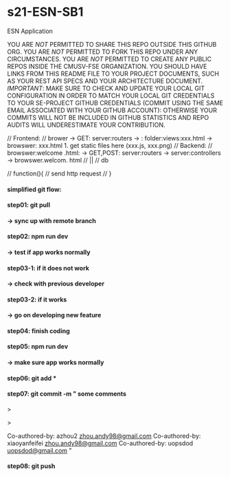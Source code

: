 # s21-ESN-SB1
ESN  Application

YOU ARE *NOT* PERMITTED TO SHARE THIS REPO OUTSIDE THIS GITHUB ORG. YOU ARE *NOT* PERMITTED TO FORK THIS REPO UNDER ANY CIRCUMSTANCES. YOU ARE *NOT* PERMITTED TO CREATE ANY PUBLIC REPOS INSIDE THE CMUSV-FSE ORGANIZATION.  YOU SHOULD HAVE LINKS FROM THIS README FILE TO YOUR PROJECT DOCUMENTS, SUCH AS YOUR REST API SPECS AND YOUR ARCHITECTURE DOCUMENT. *IMPORTANT*: MAKE SURE TO CHECK AND UPDATE YOUR LOCAL GIT CONFIGURATION IN ORDER TO MATCH YOUR LOCAL GIT CREDENTIALS TO YOUR SE-PROJECT GITHUB CREDENTIALS (COMMIT USING THE SAME EMAIL ASSOCIATED WITH YOUR GITHUB ACCOUNT): OTHERWISE YOUR COMMITS WILL NOT BE INCLUDED IN GITHUB STATISTICS AND REPO AUDITS WILL UNDERESTIMATE YOUR CONTRIBUTION.

// Frontend: 
// brower -> GET: server:routers -> : folder:views:xxx.html -> browswer: xxx.html 1. get static files here (xxx.js, xxx.png)
// Backend: 
// browswer:welcome .html: -> GET,POST: server:routers -> server:controllers -> browswer.welcom. html
//                                     ||
//                                     db

// function(){
//     send http request 
// }

#### simplified git flow:
#### step01: git pull
#### -> sync up with remote branch 
#### step02: npm run dev 
#### -> test if app works normally 
#### step03-1: if it does not work
#### -> check with previous developer 
#### step03-2: if it works 
#### -> go on developing new feature
#### step04: finish coding
#### step05: npm run dev 
#### -> make sure app works normally
#### step06: git add * 
#### step07: git commit -m " some comments

\>

\>

Co-authored-by: azhou2 <zhou.andy98@gmail.com>
Co-authored-by: xiaoyanfeifei <zhou.andy98@gmail.com>
Co-authored-by: uopsdod <uopsdod@gmail.com>
"
#### step08: git push 
